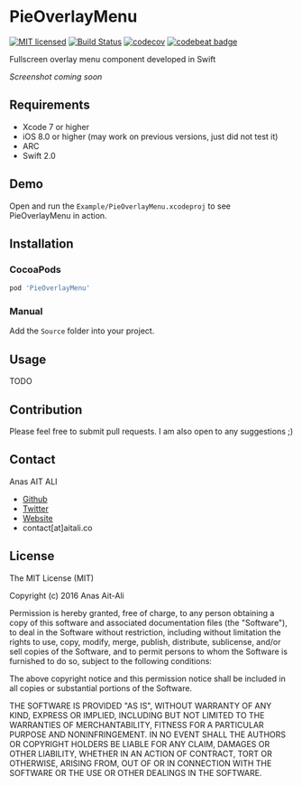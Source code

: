 # PieOverlayMenu 
[![MIT licensed](https://img.shields.io/badge/license-MIT-blue.svg)](https://github.com/piemapping/pie-overlay-menu-ios/blob/master/LICENSE)
[![Build Status](https://travis-ci.org/piemapping/pie-overlay-menu-ios.svg?branch=master)](https://travis-ci.org/piemapping/pie-overlay-menu-ios)
[![codecov](https://codecov.io/gh/piemapping/pie-overlay-menu-ios/branch/master/graph/badge.svg)](https://codecov.io/gh/piemapping/pie-overlay-menu-ios)
[![codebeat badge](https://codebeat.co/badges/152f11a3-7639-4977-832d-6ee34cf1c911)](https://codebeat.co/projects/github-com-piemapping-pie-overlay-menu-ios)

Fullscreen overlay menu component developed in Swift

*Screenshot coming soon*

## Requirements
* Xcode 7 or higher
* iOS 8.0 or higher (may work on previous versions, just did not test it)
* ARC
* Swift 2.0

## Demo

Open and run the `Example/PieOverlayMenu.xcodeproj` to see PieOverlayMenu in action.

## Installation

### CocoaPods

``` ruby
pod 'PieOverlayMenu'
```

### Manual

Add the `Source` folder into your project.

## Usage

TODO

## Contribution

Please feel free to submit pull requests. I am also open to any suggestions ;)

## Contact

Anas AIT ALI

- [Github](https://github.com/anas10)
- [Twitter](https://twitter.com/anasaitali)
- [Website](http://aitali.co/)
- contact[at]aitali.co

## License

The MIT License (MIT)

Copyright (c) 2016 Anas Ait-Ali

Permission is hereby granted, free of charge, to any person obtaining a copy
of this software and associated documentation files (the "Software"), to deal
in the Software without restriction, including without limitation the rights
to use, copy, modify, merge, publish, distribute, sublicense, and/or sell
copies of the Software, and to permit persons to whom the Software is
furnished to do so, subject to the following conditions:

The above copyright notice and this permission notice shall be included in all
copies or substantial portions of the Software.

THE SOFTWARE IS PROVIDED "AS IS", WITHOUT WARRANTY OF ANY KIND, EXPRESS OR
IMPLIED, INCLUDING BUT NOT LIMITED TO THE WARRANTIES OF MERCHANTABILITY,
FITNESS FOR A PARTICULAR PURPOSE AND NONINFRINGEMENT. IN NO EVENT SHALL THE
AUTHORS OR COPYRIGHT HOLDERS BE LIABLE FOR ANY CLAIM, DAMAGES OR OTHER
LIABILITY, WHETHER IN AN ACTION OF CONTRACT, TORT OR OTHERWISE, ARISING FROM,
OUT OF OR IN CONNECTION WITH THE SOFTWARE OR THE USE OR OTHER DEALINGS IN THE
SOFTWARE.